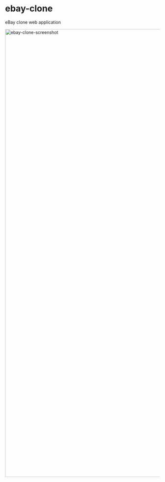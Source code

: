 # ebay-clone
eBay clone web application

<img width="1457" alt="ebay-clone-screenshot" src="https://github.com/barisozmen/ebay-clone/assets/14996155/7dbb9df6-ddd7-4c17-a6e7-46882069e428">
